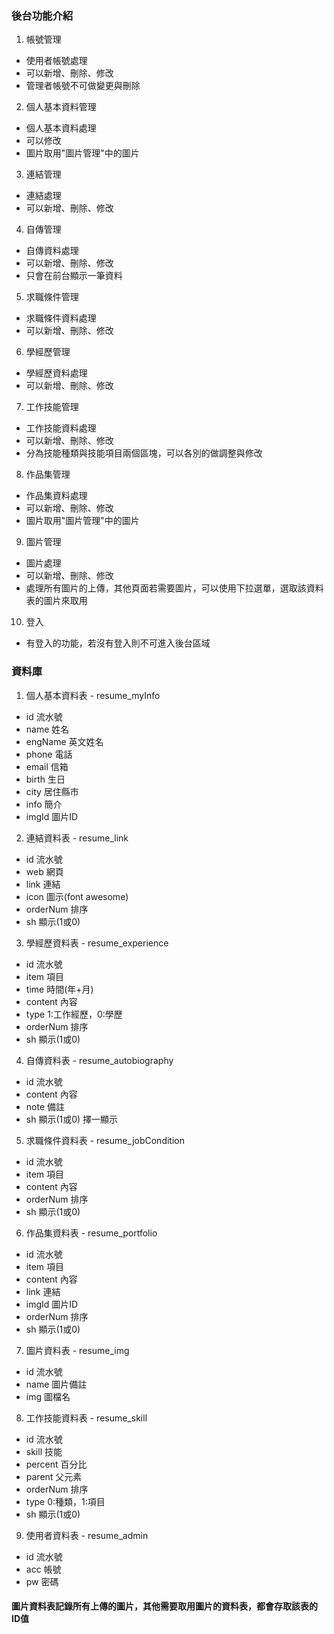 ### 後台功能介紹
1. 帳號管理
  - 使用者帳號處理
  - 可以新增、刪除、修改
  - 管理者帳號不可做變更與刪除
2. 個人基本資料管理
  - 個人基本資料處理
  - 可以修改
  - 圖片取用"圖片管理"中的圖片
3. 連結管理
  - 連結處理
  - 可以新增、刪除、修改
4. 自傳管理
  - 自傳資料處理
  - 可以新增、刪除、修改
  - 只會在前台顯示一筆資料
5. 求職條件管理
  - 求職條件資料處理
  - 可以新增、刪除、修改
6. 學經歷管理
  - 學經歷資料處理
  - 可以新增、刪除、修改
7. 工作技能管理
  - 工作技能資料處理
  - 可以新增、刪除、修改
  - 分為技能種類與技能項目兩個區塊，可以各別的做調整與修改
8. 作品集管理
  - 作品集資料處理
  - 可以新增、刪除、修改
  - 圖片取用"圖片管理"中的圖片
9.  圖片管理
  - 圖片處理
  - 可以新增、刪除、修改
  - 處理所有圖片的上傳，其他頁面若需要圖片，可以使用下拉選單，選取該資料表的圖片來取用
10. 登入
  - 有登入的功能，若沒有登入則不可進入後台區域


### 資料庫
1. 個人基本資料表 - resume_myInfo
  - id        流水號
  - name      姓名
  - engName   英文姓名
  - phone     電話
  - email     信箱
  - birth     生日
  - city      居住縣市
  - info      簡介
  - imgId     圖片ID
2. 連結資料表 - resume_link
  - id        流水號
  - web       網頁
  - link      連結
  - icon      圖示(font awesome)
  - orderNum  排序
  - sh        顯示(1或0) 
3. 學經歷資料表 - resume_experience
  - id        流水號
  - item      項目
  - time      時間(年+月)
  - content   內容
  - type      1:工作經歷，0:學歷
  - orderNum  排序
  - sh        顯示(1或0) 
4. 自傳資料表 - resume_autobiography
  - id        流水號
  - content   內容
  - note      備註
  - sh        顯示(1或0)  擇一顯示
5. 求職條件資料表 - resume_jobCondition
  - id        流水號
  - item      項目
  - content   內容
  - orderNum  排序
  - sh        顯示(1或0) 
6. 作品集資料表 - resume_portfolio
  - id        流水號
  - item      項目
  - content   內容
  - link      連結
  - imgId     圖片ID
  - orderNum  排序
  - sh        顯示(1或0) 
7. 圖片資料表 - resume_img
  - id        流水號
  - name      圖片備註
  - img       圖檔名
8. 工作技能資料表 - resume_skill
  - id        流水號
  - skill     技能
  - percent   百分比
  - parent    父元素
  - orderNum  排序
  - type      0:種類，1:項目
  - sh        顯示(1或0) 
9. 使用者資料表 - resume_admin
  - id        流水號
  - acc       帳號
  - pw        密碼
#### 圖片資料表記錄所有上傳的圖片，其他需要取用圖片的資料表，都會存取該表的ID值

